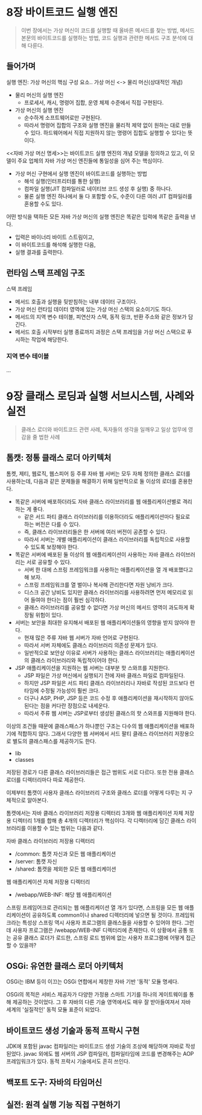 # 8장 바이트코드 실행 엔진
> 이번 장에서는 가상 머신이 코드를 실행할 때 올바른 메서드를 찾는 방법, 메서드 본문의 바이트코드를 실행하는 방법, 코드 실행과 관련한 메서드 구조 분석에 대해 다룬다.

## 들어가며
실행 엔진: 가상 머신의 핵심 구성 요소.. 가상 머신 <-> 물리 머신(상대적인 개념)
- 물리 머신의 실행 엔진
  - 프로세서, 캐시, 명령어 집합, 운영 체제 수준에서 직접 구현된다.
- 가상 머신의 실행 엔진
  - 순수하게 소프트웨어로만 구현된다.
  - 따라서 명령어 집합의 구조와 실행 엔진을 물리적 제약 없이 원하는 대로 만들 수 있다. 하드웨어에서 직접 지원하지 않는 명령어 집합도 실행할 수 있다는 뜻이다.

<<자바 가상 머신 명세>>는 바이트코드 실행 엔진의 개념 모델을 정의하고 있고, 이 모델이 주요 업체의 자바 가상 머신 엔진들에 통일성을 심어 주는 핵심이다.
- 가상 머신 구현에서 실행 엔진이 바이트코드를 실행하는 방법
  - 해석 실행(인터프리터를 통한 실행)
  - 컴파일 실행(JIT 컴파일러로 네이티브 코드 생성 후 실행) 중 하나다.
  - 물론 실행 엔진 하나에서 둘 다 포함할 수도, 수준이 다른 여러 JIT 컴파일러를 혼용할 수도 있다.

어떤 방식을 택하든 모든 자바 가상 머신의 실행 엔진은 똑같은 입력에 똑같은 출력을 낸다.
- 입력은 바이너리 바이트 스트림이고,
- 이 바이트코드를 해석해 실행한 다음,
- 실행 결과를 출력한다.

## 런타임 스택 프레임 구조
스택 프레임
- 메서드 호출과 실행을 뒷받침하는 내부 데이터 구조이다.
- 가상 머신 런타임 데이터 영역에 있는 가상 머신 스택의 요소이기도 하다.
- 메서드의 지역 변수 테이블, 피연산자 스택, 동적 링크, 반환 주소와 같은 정보가 담긴다.
- 메서드 호출 시작부터 실행 종료까지 과정은 스택 프레임을 가상 머신 스택으로 푸시하는 작업에 해당한다.

### 지역 변수 테이블
...

# 9장 클래스 로딩과 실행 서브시스템, 사례와 실전
> 클래스 로더와 바이트코드 관련 사례, 독자들의 생각을 일깨우고 일상 업무에 영감을 줄 법한 사례

## 톰캣: 정통 클래스 로더 아키텍처
톰켓, 제티, 웹로직, 웹스피어 등 주류 자바 웹 서버는 모두 자체 정의한 클래스 로더를 사용하는데, 다음과 같은 문제들을 해결하기 위해 일반적으로 둘 이상의 로더를 혼용한다.
- 똑같은 서버에 배포하더라도 자바 클래스 라이브러리를 웹 애플리케이션별로 격리하는 게 좋다.
  - 같은 서드 파티 클래스 라이브러리를 이용하더라도 애플리케이션마다 필요로 하는 버전은 다를 수 있다.
  - 즉, 클래스 라이브러리들은 한 서버에 여러 버전이 공존할 수 있다.
  - 따라서 서버는 개별 애플리케이션이 클래스 라이브러리를 독립적으로 사용할 수 있도록 보장해야 한다.
- 똑같은 서버에 배포된 둘 이상의 웹 애플리케이션이 사용하는 자바 클래스 라이브러리는 서로 공유할 수 있다.
  - 서버 한 대에 스프링 프레임워크를 사용하는 애플리케이션을 열 개 배포했다고 해 보자.
  - 스프링 프레임워크를 열 벌이나 복사해 관리한다면 자원 낭비가 크다.
  - 디스크 공간 낭비도 있지만 클래스 라이브러리를 사용하려면 먼저 메모리로 읽어 들여야 한다는 점이 훨씬 심각하다.
  - 클래스 라이브러리를 공유할 수 없다면 가상 머신의 메서드 영역이 과도하게 확장될 위험이 있다.
- 서버는 보안을 최대한 유지해서 배포된 웹 애플리케이션들의 영향을 받지 않아야 한다.
  - 현재 많은 주류 자바 웹 서버가 자바 언어로 구현된다.
  - 따라서 서버 자체에도 클래스 라이브러리 의존성 문제가 있다.
  - 일반적으로 보안상 이유로 서버가 사용하는 클래스 라이브러리는 애플리케이션의 클래스 라이브러리와 독립적이어야 한다.
- JSP 애플리케이션을 지원하는 웹 서버는 대부분 핫 스와프를 지원한다.
  - JSP 파일은 가상 머신에서 실행되기 전에 자바 클래스 파일로 컴파일된다.
  - 하지만 JSP 파일은 서드 파티 클래스 라이브러리나 자바로 작성된 코드보다 런타임에 수정될 가능성이 훨씬 크다.
  - 더구나 ASP, PHP, JSP 등은 코드 수정 후 애플리케이션을 재시작하지 않아도 된다는 점을 커다란 장점으로 내세운다.
  - 따라서 주류 웹 서버는 JSP로부터 생성된 클래스의 핫 스와프를 지원해야 한다.

이상의 조건들 때문에 클래스패스가 하나뿐인 구조는 다수의 웹 애플리케이션을 배포하기에 적합하지 않다. 그래서 다양한 웹 서버에서 서드 팔티 클래스 라이브러리 저장용으로 별도의 클래스패스를 제공하기도 한다.
  - lib
  - classes

저장된 경로가 다른 클래스 라이브러리들은 접근 범위도 서로 다르다. 또한 전용 클래스 로더를 디렉터리마다 따로 제공한다.

이제부터 톰캣이 사용자 클래스 라이브러리 구조와 클래스 로더를 어떻게 다루는 지 구체적으로 알아본다.

톰캣에서는 자바 클래스 라이브러리 저장용 디렉터리 3개와 웹 애플리케이션 자체 저장용 디렉터리 1개를 합해 총 4개의 디렉터리가 핵심이다. 각 디렉터리에 담긴 클래스 라이브러리를 이용할 수 있는 범위는 다음과 같다.

자바 클래스 라이브러리 저장용 디렉터리
- /common: 톰캣 자신과 모든 웹 애플리케이션
- /server: 톰캣 자신
- /shared: 톰캣을 제외한 모든 웹 애플리케이션

웹 애플리케이션 자체 저장용 디렉터리
- /webapp/WEB-INF: 해당 웹 애플리케이션

스프링 프레임어크로 관리되는 웹 애플리케이션 열 개가 있다면, 스프링을 모든 웹 애플리케이션이 공유하도록 common이나 shared 디렉터리에 넣으면 될 것이다. 프레임워크라는 특성상 스프링 역시 사용자 프로그램의 클래스들을 사용할 수 있어야 한다.
그런데 사용자 프로그램은 /webapp/WEB-INF 디렉터리에 존재한다. 이 상황에서 공통 또는 공유 클래스 로더가 로드한, 스프링 로드 범위에 없는 사용자 프로그램에 어떻게 접근할 수 있을까?

## OSGi: 유연한 클래스 로더 아키텍처
OSGi는 IBM 등이 이끄는 OSGi 연합에서 제창한 자바 기반 '동적' 모듈 명세다.

OSGi의 목적은 서비스 제공자가 다양한 가정용 스마트 기기를 하나의 게이트웨이를 통해 제공하는 것이었다. 그 후 자바의 다른 기술 영역에서도 매우 잘 받아들여져서 자바 세계의 '실질적인' 동적 모듈 표준이 되었다.

## 바이트코드 생성 기술과 동적 프락시 구현
JDK에 포함된 javac 컴파일러는 바이트코드 생성 기술의 조상에 해당하며 자바로 작성된었다.
javac 외에도 웹 서버의 JSP 컴파일러, 컴파일타임에 코드를 변경해주는 AOP 프레임워크가 있다.
동적 프락시 기술에서도 흔히 쓰인다.

## 백포트 도구: 자바의 타임머신


## 실전: 원격 실행 기능 직접 구현하기
                                                                                                                                                                                                                                                                                                                                                                                                                                                                                                                                                                                                                                                                                                                                                                                                                                                                                                                                                                                                                                                                                                                                                                                                                                                                                                                                                                                                                                                                                                                                                                                                                                                                                                                                                                                                                                                                                                                                                                                                                                                                                                                                                                                                                                                                                                                                                                                                                                                                                                                                                                                                                                                                                                                                                                                                                                                                                                                                                                                                                                                                                                                                                                                                                                                                                                                                                                                                                                                                                                                                                                                                                                                                                                                                                                                                                                                                                                                                                                                                                                                                                                                                                                                                                                                                                                                                                                                                                                                                                                                                                                                                                                                                                                                                                                                                                                                                                                                                                                                                                                                                                                                                                                                                                                                                                                                                                                                                                                                                                                                                                                                                                                                                                                                                                                                                                                                                                                                                                                                                                                                                                                                                                                                                                                                                                                                                                                                                                                                                                                                                                                                                                                                                                                                                                                                                                                                                                                                                                                                                                                                                                                                                                                                                                                                                                                                                                                                                                                                                                                                                                                                                                                                                                                                                                                                                                                                                                                                                                                                                                                                                                                                                                                                                                                                                                                                                                                                                                                                                                                                                                                                                                                                                                                                                                                                                                                                                                                                                                                                                                                                                                                                                                                                                                                                                                                                                                                                                                                                                                                                                                                                                                                                                                                                                                                                                                                                                                                                                                                                                                                                                                                                                                                                                                                                                                                                                                                                                                                                                                                                                                                                                                                                                                                                                                                                                                                                                                                                                                                                                                                                                                                                                                                                                                                                                                                                                                                                                                                                                                                                                                                                                                                                                                                                                                                                                                                                                                                                                                                                                                                                                                                                                                                                                                                                                                                                                                                                                                                                                                                                                                                                                                                                                                                                                                                                                                                                                                                                                                                                                                                                                                                                                                                                                                                                                                                                                                                                                                                                                                                                                                                                                                             